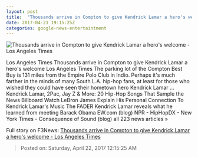 ```yaml
---
layout: post
title:  "Thousands arrive in Compton to give Kendrick Lamar a hero's welcome - Los Angeles Times"
date: 2017-04-21 19:15:25Z
categories: google-news-entertaintment
---
```


![Thousands arrive in Compton to give Kendrick Lamar a hero's welcome - Los Angeles Times](http://www.trbimg.com/img-58fa5a53/turbine/la-et-ms-kendrick-lamar-compton-20170420)

Los Angeles Times Thousands arrive in Compton to give Kendrick Lamar a hero's welcome Los Angeles Times The parking lot of the Compton Best Buy is 131 miles from the Empire Polo Club in Indio. Perhaps it's much farther in the minds of many South L.A. hip-hop fans, at least for those who wished they could have seen their hometown hero Kendrick Lamar ... Kendrick Lamar, 2Pac, Jay Z & More: 20 Hip-Hop Songs That Sample the News Billboard Watch LeBron James Explain His Personal Connection To Kendrick Lamar's Music The FADER Kendrick Lamar reveals what he learned from meeting Barack Obama EW.com (blog) NPR - HipHopDX - New York Times - Consequence of Sound (blog) all 223 news articles »


Full story on F3News: [Thousands arrive in Compton to give Kendrick Lamar a hero's welcome - Los Angeles Times](http://www.f3nws.com/n/UGrsdB)

> Posted on: Saturday, April 22, 2017 12:15:25 AM

